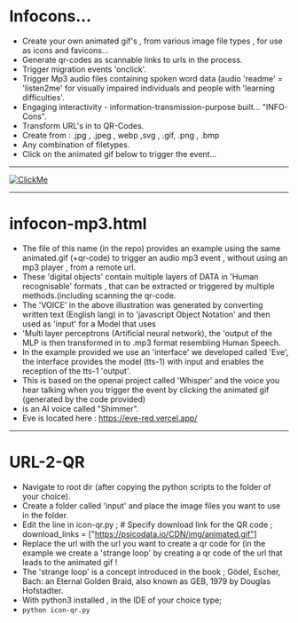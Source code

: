 # Infocons...

* Create your own animated gif's , from various image file types , for use as icons and favicons...
* Generate qr-codes as scannable links to urls in the process.
* Trigger migration events 'onclick'.
* Trigger Mp3 audio files containing spoken word data (audio 'readme' = 'listen2me' for visually impaired individuals and people with 'learning difficulties'.
* Engaging interactivity - information-transmission-purpose built... "INFO-Cons".
* Transform URL's in to QR-Codes.
* Create from : .jpg , .jpeg , webp ,svg , .gif, .png , .bmp
* Any combination of filetypes.
* Click on the animated gif below to trigger the event...
********************************************************************************************************************************************************************************

[![ClickMe](https://psicodata.io/CDN/img/animated.gif)](https://psicodata.io/wordpress/)

********************************************************************************************************************************************************************************
# infocon-mp3.html

* The file of this name (in the repo) provides an example using the same animated.gif (+qr-code) to trigger an audio mp3 event , without using an mp3 player , from a remote url.
* These 'digital objects' contain multiple layers of DATA in 'Human recognisable' formats , that can be extracted or triggered by multiple methods.(including scanning the qr-code.
* The 'VOICE' in the above illustration was generated by converting written text (English lang) in to 'javascript Object Notation' and then used as 'input' for a Model that uses
*  'Multi layer perceptrons (Artificial neural network), the 'output of the MLP is then transformed in to .mp3 format resembling Human Speech.
* In the example provided  we use an 'interface' we developed called 'Eve', the interface provides the model (tts-1) with input and enables the reception of the tts-1 'output'.
* This is based on the openai project called 'Whisper' and the voice you hear talking when you trigger the event by clicking the animated gif (generated by the code provided)
* is an AI voice called "Shimmer".
* Eve is located here : https://eve-red.vercel.app/
******************************************************************************************************************************************************************************** 
# URL-2-QR

* Navigate to root dir (after copying the python scripts to the folder of your choice).
* Create a folder called 'input' and place the image files you want to use in the folder.
* Edit the line in icon-qr.py ; # Specify download link for the QR code ; download_links = ["https://psicodata.io/CDN/img/animated.gif"]
* Replace the url with the url you want to create a qr code for (in the example we create a 'strange loop' by creating a qr code of the url that leads to the animated gif !
* The 'strange loop' is a concept introduced in the book ; Gödel, Escher, Bach: an Eternal Golden Braid, also known as GEB,  1979  by Douglas Hofstadter. 
* With python3 installed , in the IDE of your choice type;
* ```python icon-qr.py```
